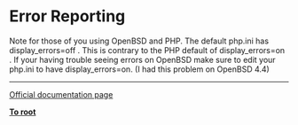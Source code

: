 # Error Reporting



Note for those of you using OpenBSD and PHP.  The default php.ini has display_errors=off . This is contrary to the PHP default of display_errors=on . If your having trouble seeing errors on OpenBSD make sure to edit your php.ini to have display_errors=on. (I had this problem on OpenBSD 4.4)  

---

[Official documentation page](https://www.php.net/manual/en/security.errors.php)

**[To root](/README.md)**